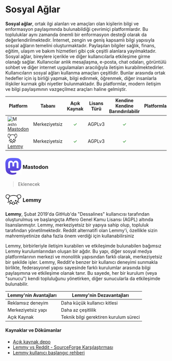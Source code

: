 <!-- NOTLAR 
 - Tablo eklemeyi unutmayın 
 - Uygun görseller eklemeyi unutmayın.
 - İçerik kuralları ve ekleme yapmak sayfalarını ziyaret edebilirsiniz -->

# Sosyal Ağlar
**Sosyal ağlar**, ortak ilgi alanları ve amaçları olan kişilerin bilgi ve enformasyon paylaşımında bulunabildiği çevrimiçi platformlardır. Bu topluluklar aynı zamanda önemli bir enformasyon desteği olarak da değerlendirilmektedir.
İnternet, zengin ve geniş kapsamlı bilgi yapısıyla sosyal ağların temelini oluşturmaktadır. Paylaşılan bilgiler sağlık, finans, eğitim, ulaşım ve bakım hizmetleri gibi çok çeşitli alanlara yayılmaktadır.
Sosyal ağlar, bireylere içerikle ve diğer kullanıcılarla etkileşime girme olanağı sağlar. Kullanıcılar anlık mesajlaşma, e-posta, chat odaları, görüntülü sohbet ve diğer internet uygulamaları aracılığıyla iletişim kurabilmektedirler.
Kullanıcıların sosyal ağları kullanma amaçları çeşitlidir. Bunlar arasında ortak hedefler için iş birliği yapmak, bilgi edinmek, öğrenmek, diğer insanlarla ilişkiler kurmak gibi niyetler bulunmaktadır.
Bu platformlar, modern iletişim ve bilgi paylaşımının vazgeçilmez araçları haline gelmiştir.

| Platform | Tabanı             | Açık Kaynak | Lisans Türü | Kendine Kendine Barındırılabilir | Platformlar           |
|----------|:------------------:|:-----------:|:-----------:|:--------------------------------:|:---------------------:|
| <img src="docs/images/mastodon_icon.png" alt="Mastodon" style="width: 30px; height: 30px; vertical-align: middle; display: inline-block;"> <span style="vertical-align: middle; display: inline-block;"> [Mastodon](https://joinmastodon.org/) </span> | Merkeziyetsiz | <span style="color: green;">✓</span> | AGPLv3      | <span style="color: green;">✓</span> | <i class="fa-solid fa-globe"></i> <i class="fa-brands fa-android"></i> <i class="fa-brands fa-app-store-ios"></i> |
| <img src="docs/images/lemmy_icon.png" alt="Lemmy" style="width: 30px; height: 30px; vertical-align: middle; display: inline-block;"> <span style="vertical-align: middle; display: inline-block;"> [Lemmy](https://join-lemmy.org/) </span>  | Merkeziyetsiz | <span style="color: green;">✓</span> | AGPLv3      | <span style="color: green;">✓</span> | <i class="fa-solid fa-globe"></i> <i class="fa-brands fa-android"></i> <i class="fa-brands fa-app-store-ios"></i> |

### <span style="display: inline-block; vertical-align: middle;"><img src="docs/images/mastodon-icon.svg" alt="Mastodon" style="width: 50px; height: auto;"> </span> <span style="display: inline-block; vertical-align: middle;"> Mastodon

> Eklenecek

### <span style="display: inline-block; vertical-align: middle;"><img src="docs/images/lemmy_icon.png" alt="Lemmy" style="width: 50px; height: auto;"> </span> <span style="display: inline-block; vertical-align: middle;"> Lemmy

**Lemmy**, Şubat 2019'da GitHub'da "Dessalines" kullanıcısı tarafından oluşturulmuş ve başlangıçta Affero Genel Kamu Lisansı (AGPL) altında lisanslanmıştır. Lemmy, merkeziyetsiz bir yapıya sahip olup, topluluk tarafından yönetilmektedir. Reddit alternatifi olan Lemmy'i, özellikle sizin mahremiyetinize daha fazla önem verdiği için kullanabilirsiniz

Lemmy, birbirleriyle iletişim kurabilen ve etkileşimde bulunabilen bağımsız Lemmy kurulumlarından oluşan bir ağdır. Bu yapı, diğer sosyal medya platformlarının merkezi ve monolitik yapısından farklı olarak, merkeziyetsiz bir şekilde işler. Lemmy, Reddit'e benzer bir kullanıcı deneyimi sunmakla birlikte, federasyonel yapısı sayesinde farklı kurulumlar arasında bilgi paylaşımına ve etkileşime olanak tanır. Bu sayede, her bir kurulum (veya "sunucu") kendi topluluğunu yönetirken, diğer sunucularla da etkileşimde bulunabilir. 

| **Lemmy'nin Avantajları**            | **Lemmy'nin Dezavantajları**  |
|----------------------------------|----------------------------------|
| Reklamsız deneyim               | Daha küçük kullanıcı kitlesi    |
| Merkeziyetsiz yapı              | Daha az çeşitlilik               |
| Açık Kaynak                     | Teknik bilgi gerektiren kurulum süreci |

#### Kaynaklar ve Dökümanlar
- [Açık kaynak depo](https://github.com/LemmyNet/lemmy)
- [Lemmy vs Reddit - SourceForge Karşılaştırması](https://sourceforge.net/software/compare/Lemmy-vs-Reddit/)
- [Lemmy kullanıcı başlangıç rehberi](https://join-lemmy.org/docs/users/01-getting-started.html)

